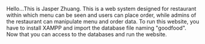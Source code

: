Hello...This is Jasper Zhuang. 
This is a web system designed for restaurant within which menu can be seen and users can place order, while admins of the restaurant can manipulate menu and order data.
To run this website, you have to install XAMPP and import the database file naming "goodfood".
Now that you can access to the databases and run the website.
